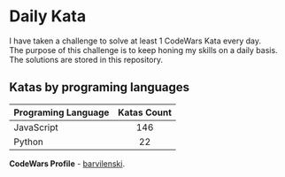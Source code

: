 # Daily Kata

I have taken a challenge to solve at least 1 CodeWars Kata every day.  
The purpose of this challenge is to keep honing my skills on a daily basis.  
The solutions are stored in this repository.

## Katas by programing languages

| Programing Language | Katas Count |
| ------------------- | :---------: |
| JavaScript          |         146 |
| Python              |          22 |


**CodeWars Profile** - [barvilenski](https://www.codewars.com/users/vbarv24).
